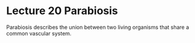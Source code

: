 # Lecture 20 Parabiosis

Parabiosis describes the union between two living organisms that share a common
vascular system.
